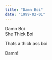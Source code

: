 ```yaml
---
title: "Damn Boi"
date: "1999-02-01"
---
```


Damn Boi  
She Thick Boi

Thats a thick ass boi

Damn!
